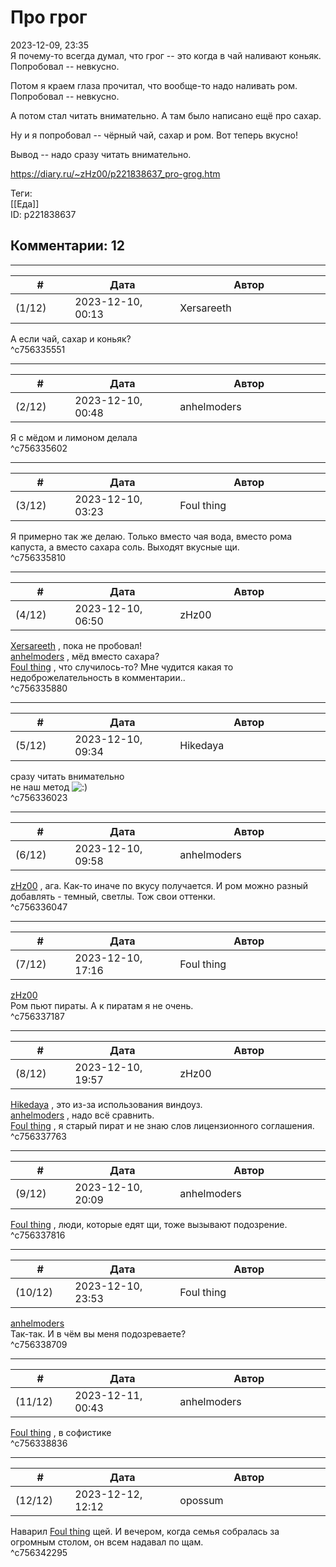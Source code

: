 Про грог
========

  
2023-12-09, 23:35  
 Я почему-то всегда думал, что грог -- это когда в чай наливают коньяк. Попробовал -- невкусно.   
   
 Потом я краем глаза прочитал, что вообще-то надо наливать ром. Попробовал -- невкусно.   
   
 А потом стал читать внимательно. А там было написано ещё про сахар.   
   
 Ну и я попробовал -- чёрный чай, сахар и ром. Вот теперь вкусно!   
   
 Вывод -- надо сразу читать внимательно.   
  
<https://diary.ru/~zHz00/p221838637_pro-grog.htm>  
  
Теги:  
[[Еда]]  
ID: p221838637  


Комментарии: 12
---------------

  


---



|         #         |              Дата              |                     Автор                     |           ID           |
| --- | --- | --- | --- |
| (1/12) | 2023-12-10, 00:13 | Xersareeth | c756335551 |

  
 А если чай, сахар и коньяк?   
 ^c756335551

---



|         #         |              Дата              |                     Автор                     |           ID           |
| --- | --- | --- | --- |
| (2/12) | 2023-12-10, 00:48 | anhelmoders | c756335602 |

  
 Я с мёдом и лимоном делала   
 ^c756335602

---



|         #         |              Дата              |                     Автор                     |           ID           |
| --- | --- | --- | --- |
| (3/12) | 2023-12-10, 03:23 | Foul thing | c756335810 |

  
 Я примерно так же делаю. Только вместо чая вода, вместо рома капуста, а вместо сахара соль. Выходят вкусные щи.   
 ^c756335810

---



|         #         |              Дата              |                     Автор                     |           ID           |
| --- | --- | --- | --- |
| (4/12) | 2023-12-10, 06:50 | zHz00 | c756335880 |

  
  [Xersareeth](https://BurrowDeclassified.diary.ru "One more fang")  , пока не пробовал!   
  [anhelmoders](https://anhelmoders.diary.ru "No plans. Only wonders.")  , мёд вместо сахара?   
  [Foul thing](https://foulthing.diary.ru "Temporary Internet Flies")  , что случилось-то? Мне чудится какая то недоброжелательность в комментарии..   
 ^c756335880

---



|         #         |              Дата              |                     Автор                     |           ID           |
| --- | --- | --- | --- |
| (5/12) | 2023-12-10, 09:34 | Hikedaya | c756336023 |

  
  сразу читать внимательно    
 не наш метод ![:)](/picture/3.gif)   
 ^c756336023

---



|         #         |              Дата              |                     Автор                     |           ID           |
| --- | --- | --- | --- |
| (6/12) | 2023-12-10, 09:58 | anhelmoders | c756336047 |

  
  [zHz00](https://zHz00.diary.ru "Untitled")  , ага. Как-то иначе по вкусу получается. И ром можно разный добавлять - темный, светлы. Тож свои оттенки.   
 ^c756336047

---



|         #         |              Дата              |                     Автор                     |           ID           |
| --- | --- | --- | --- |
| (7/12) | 2023-12-10, 17:16 | Foul thing | c756337187 |

  
  [zHz00](https://zHz00.diary.ru "Untitled")    
 Ром пьют пираты. А к пиратам я не очень.   
 ^c756337187

---



|         #         |              Дата              |                     Автор                     |           ID           |
| --- | --- | --- | --- |
| (8/12) | 2023-12-10, 19:57 | zHz00 | c756337763 |

  
  [Hikedaya](https://hikedaya.diary.ru "Записная книжка")  , это из-за использования виндоуз.   
  [anhelmoders](https://anhelmoders.diary.ru "No plans. Only wonders.")  , надо всё сравнить.   
  [Foul thing](https://foulthing.diary.ru "Temporary Internet Flies")  , я старый пират и не знаю слов лицензионного соглашения.   
 ^c756337763

---



|         #         |              Дата              |                     Автор                     |           ID           |
| --- | --- | --- | --- |
| (9/12) | 2023-12-10, 20:09 | anhelmoders | c756337816 |

  
  [Foul thing](https://foulthing.diary.ru "Temporary Internet Flies")  , люди, которые едят щи, тоже вызывают подозрение.   
 ^c756337816

---



|         #         |              Дата              |                     Автор                     |           ID           |
| --- | --- | --- | --- |
| (10/12) | 2023-12-10, 23:53 | Foul thing | c756338709 |

  
  [anhelmoders](https://anhelmoders.diary.ru "No plans. Only wonders.")    
 Так-так. И в чём вы меня подозреваете?   
 ^c756338709

---



|         #         |              Дата              |                     Автор                     |           ID           |
| --- | --- | --- | --- |
| (11/12) | 2023-12-11, 00:43 | anhelmoders | c756338836 |

  
  [Foul thing](https://foulthing.diary.ru "Temporary Internet Flies")  , в софистике   
 ^c756338836

---



|         #         |              Дата              |                     Автор                     |           ID           |
| --- | --- | --- | --- |
| (12/12) | 2023-12-12, 12:12 | opossum | c756342295 |

  
 Наварил  [Foul thing](https://foulthing.diary.ru "Temporary Internet Flies")  щей. И вечером, когда семья собралась за огромным столом, он всем надавал по щам.   
 ^c756342295